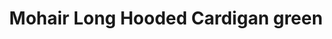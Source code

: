 ---
title: "Mohair Long Hooded Cardigan green"
categories: ["Women","Women/Cardigans"]
images: ["./7I9A6201.JPG","./7I9A6203.JPG","./7I9A6202.JPG"]
---